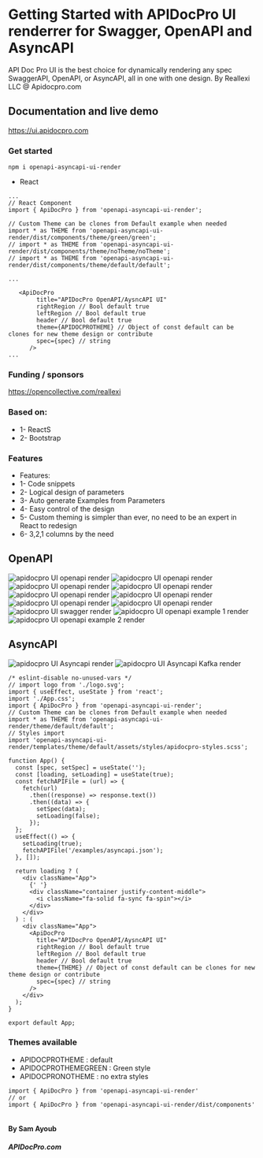 # Getting Started with APIDocPro UI renderrer for Swagger, OpenAPI and AsyncAPI

API Doc Pro UI is the best choice for dynamically rendering any spec SwaggerAPI, OpenAPI, or AsyncAPI, all in one with one design. By Reallexi LLC @ Apidocpro.com

## Documentation and live demo
https://ui.apidocpro.com

### Get started

```
npm i openapi-asyncapi-ui-render
```

- React

```
...
// React Component
import { ApiDocPro } from 'openapi-asyncapi-ui-render';

// Custom Theme can be clones from Default example when needed
import * as THEME from 'openapi-asyncapi-ui-render/dist/components/theme/green/green';
// import * as THEME from 'openapi-asyncapi-ui-render/dist/components/theme/noTheme/noTheme';
// import * as THEME from 'openapi-asyncapi-ui-render/dist/components/theme/default/default';

...

   <ApiDocPro
        title="APIDocPro OpenAPI/AysncAPI UI"
        rightRegion // Bool default true
        leftRegion // Bool default true
        header // Bool default true
        theme={APIDOCPROTHEME} // Object of const default can be clones for new theme design or contribute
        spec={spec} // string
      />
...
```

### Funding / sponsors

https://opencollective.com/reallexi

### Based on:

- 1- ReactS
- 2- Bootstrap

### Features

- Features:
- 1- Code snippets
- 2- Logical design of parameters
- 3- Auto generate Examples from Parameters
- 4- Easy control of the design
- 5- Custom theming is simpler than ever, no need to be an expert in React to redesign
- 6- 3,2,1 columns by the need

## OpenAPI

![apidocpro UI openapi render](https://github.com/ddkits/apidocpro-openapi-ui-render/raw/main/screenshots/APIDocpro-UIat%2010.17.25%20PM.png)
![apidocpro UI openapi render](https://github.com/ddkits/apidocpro-openapi-ui-render/raw/main/screenshots/APIDocpro-UIat%2010.17.43%20PM.png)
![apidocpro UI openapi render](https://github.com/ddkits/apidocpro-openapi-ui-render/raw/main/screenshots/APIDocpro-UIat%2010.17.53%20PM.png)
![apidocpro UI openapi render](https://github.com/ddkits/apidocpro-openapi-ui-render/raw/main/screenshots/APIDocpro-UIat%2010.17.58%20PM.png)
![apidocpro UI openapi render](https://github.com/ddkits/apidocpro-openapi-ui-render/raw/main/screenshots/APIDocpro-UIat%2010.18.04%20PM.png)
![apidocpro UI openapi render](https://github.com/ddkits/apidocpro-openapi-ui-render/raw/main/screenshots/APIDocpro-UIat%2010.18.21%20PM.png)
![apidocpro UI openapi render](https://github.com/ddkits/apidocpro-openapi-ui-render/raw/main/screenshots/APIDocpro-UIat%2010.18.43%20PM.png)
![apidocpro UI openapi render](https://github.com/ddkits/apidocpro-openapi-ui-render/raw/main/screenshots/APIDocpro-UIat%2010.19.00%20PM.png)
![apidocpro UI swagger render](https://github.com/ddkits/apidocpro-openapi-ui-render/raw/main/screenshots/swagger.png)
![apidocpro UI openapi example 1 render](https://github.com/ddkits/apidocpro-openapi-ui-render/raw/main/screenshots/example2.png)
![apidocpro UI openapi example 2 render](https://github.com/ddkits/apidocpro-openapi-ui-render/raw/main/screenshots/example1.png)

## AsyncAPI

![apidocpro UI Asyncapi render](https://github.com/ddkits/apidocpro-openapi-ui-render/raw/main/screenshots/asyncapi1.png)
![apidocpro UI Asyncapi Kafka render](https://github.com/ddkits/apidocpro-openapi-ui-render/raw/main/screenshots/kafka-asyncapi.png)

```
/* eslint-disable no-unused-vars */
// import logo from './logo.svg';
import { useEffect, useState } from 'react';
import './App.css';
import { ApiDocPro } from 'openapi-asyncapi-ui-render';
// Custom Theme can be clones from Default example when needed
import * as THEME from 'openapi-asyncapi-ui-render/theme/default/default';
// Styles import
import 'openapi-asyncapi-ui-render/templates/theme/default/assets/styles/apidocpro-styles.scss';

function App() {
  const [spec, setSpec] = useState('');
  const [loading, setLoading] = useState(true);
  const fetchAPIFile = (url) => {
    fetch(url)
      .then((response) => response.text())
      .then((data) => {
        setSpec(data);
        setLoading(false);
      });
  };
  useEffect(() => {
    setLoading(true);
    fetchAPIFile('/examples/asyncapi.json');
  }, []);

  return loading ? (
    <div className="App">
      {' '}
      <div className="container justify-content-middle">
        <i className="fa-solid fa-sync fa-spin"></i>
      </div>
    </div>
  ) : (
    <div className="App">
      <ApiDocPro
        title="APIDocPro OpenAPI/AysncAPI UI"
        rightRegion // Bool default true
        leftRegion // Bool default true
        header // Bool default true
        theme={THEME} // Object of const default can be clones for new theme design or contribute
        spec={spec} // string
      />
    </div>
  );
}

export default App;

```
### Themes available
- APIDOCPROTHEME : default
- APIDOCPROTHEMEGREEN : Green style
- APIDOCPRONOTHEME : no extra styles

```
import { ApiDocPro } from 'openapi-asyncapi-ui-render'
// or
import { ApiDocPro } from 'openapi-asyncapi-ui-render/dist/components'


```



#### By Sam Ayoub

##### APIDocPro.com
